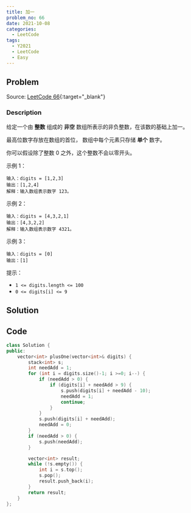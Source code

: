 ```yaml
---
title: 加一
problem_no: 66
date: 2021-10-08
categories:
  - LeetCode
tags:
  - Y2021
  - LeetCode
  - Easy
---
```


<!-- Description. -->

<!-- more -->

## Problem

Source: [LeetCode 66](https://leetcode-cn.com/problems/plus-one/){:target="_blank"}

### Description

给定一个由 **整数** 组成的 **非空** 数组所表示的非负整数，在该数的基础上加一。

最高位数字存放在数组的首位， 数组中每个元素只存储 **单个** 数字。

你可以假设除了整数 0 之外，这个整数不会以零开头。

示例 1：

```text
输入：digits = [1,2,3]
输出：[1,2,4]
解释：输入数组表示数字 123。
```

示例 2：

```text
输入：digits = [4,3,2,1]
输出：[4,3,2,2]
解释：输入数组表示数字 4321。
```

示例 3：

```text
输入：digits = [0]
输出：[1]
```

提示：

- `1 <= digits.length <= 100`
- `0 <= digits[i] <= 9`

## Solution

## Code

```cpp
class Solution {
public:
    vector<int> plusOne(vector<int>& digits) {
        stack<int> s;
        int needAdd = 1;
        for (int i = digits.size()-1; i >=0; i--) {
            if (needAdd > 0) {
                if (digits[i] + needAdd > 9) {
                    s.push(digits[i] + needAdd - 10);
                    needAdd = 1;
                    continue;
                }
            }
            s.push(digits[i] + needAdd);
            needAdd = 0;
        }
        if (needAdd > 0) {
            s.push(needAdd);
        }

        vector<int> result;
        while (!s.empty()) {
            int i = s.top();
            s.pop();
            result.push_back(i);
        }
        return result;
    }
};
```
